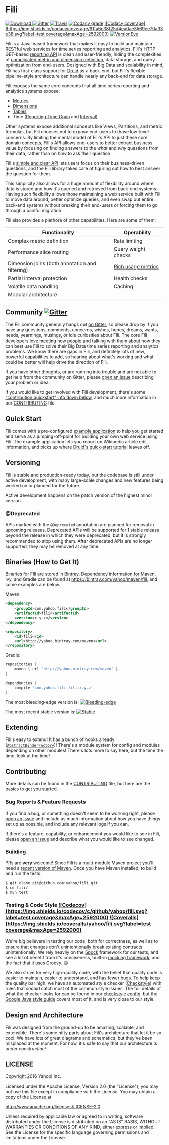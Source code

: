 Fili 
====

[![Download](https://api.bintray.com/packages/yahoo/maven/fili/images/download.svg) ](https://bintray.com/yahoo/maven/fili/_latestVersion) [![Gitter](https://img.shields.io/gitter/room/yahoo/fili.svg?maxAge=2592000)](https://gitter.im/yahoo/fili) [![Travis](https://img.shields.io/travis/yahoo/fili/master.svg?maxAge=2592000)](https://travis-ci.org/yahoo/fili/builds/) [![Codacy grade](https://img.shields.io/codacy/grade/91fa6c38f25d4ea0ae3569ee70a33e38.svg?maxAge=2592000)](https://www.codacy.com/app/Fili/fili/dashboard) [![Codacy coverage](https://img.shields.io/codacy/coverage/91fa6c38f25d4ea0ae3569ee70a33e38.svg?label=test coverage&maxAge=2592000)](https://www.codacy.com/app/Fili/fili/dashboard) [![VersionEye](https://img.shields.io/versioneye/d/user/projects/57eb1529bd6fa600512e4af1.svg?maxAge=2592000)](https://www.versioneye.com/user/projects/57eb1529bd6fa600512e4af1)

Fili is a Java-based framework that makes it easy to build and maintain RESTful web services for time series reporting 
and analytics. Fili's HTTP GET-based [reporting API](docs/end-user-api.md) is clean and user-friendly, hiding the 
complexities of [complicated metric and dimension definition](docs/configuring-metrics.md), data storage, and query 
optimization from end-users. Designed with Big Data and scalability in mind, Fili has first-class support for
[Druid](http://druid.io) as a back-end, but Fili's flexible pipeline-style architecture can handle nearly any back-end
for data storage.

Fili exposes the same core concepts that all time series reporting and analytics systems expose:

- [Metrics](docs/end-user-api.md#metrics)
- [Dimensions](docs/end-user-api.md#dimensions)
- [Tables](docs/end-user-api.md#tables)
- Time ([Reporting Time Grain](docs/end-user-api.md#time-grain) and [Interval](docs/end-user-api.md#interval))

Other systems expose additional concepts like Views, Partitions, and metric formulas, but Fili chooses not to expose
end-users to those low-level concerns. By limiting the mental model of Fili's API to just these core domain concepts, 
Fili's API allows end-users to better extract business value by focusing on finding answers to the _what_ and _why_ 
questions from their data, rather than on _how_ to ask their question. 

Fili's [simple and clear API](docs/end-user-api.md) lets users focus on their business-driven questions, and the Fili
library takes care of figuring out how to best answer the question for them. 

This simplicity also allows for a huge amount of flexibility around where data is stored and how it's queried and 
retrieved from back-end systems. Having such flexibility allows those maintaining a web service built with Fili to move
data around, better optimize queries, and even swap out entire back-end systems without breaking their end-users or 
forcing them to go through a painful migration.

Fili also provides a plethora of other capabilities. Here are some of them:

| Functionality                                   | Operability                                        |
|-------------------------------------------------|----------------------------------------------------|
| Complex metric definition                       | Rate limiting                                      |
| Performance slice routing                       | Query weight checks                                | 
| Dimension joins (both annotation and filtering) | [Rich usage metrics](monitoring-and-operations.md) |
| Partial interval protection                     | Health checks                                      |
| Volatile data handling                          | Caching                                            |
| Modular architecture                            |                                                    |


Community [![Gitter](https://img.shields.io/gitter/room/yahoo/fili.svg?maxAge=2592000)](https://gitter.im/yahoo/fili)
---------------------------------------------------------------------------------------------------------------------

The Fili community generally hangs out [on Gitter](https://gitter.im/yahoo/fili), so please drop by if you have any 
questions, comments, concerns, wishes, hopes, dreams, wants, needs, yearnings, musings, or idle curiosities about Fili.
The core Fili developers love meeting new people and talking with them about how they can best use Fili to solve their
Big Data time series reporting and analytics problems. We know there are gaps in Fili, and definitely lots of new, 
powerful capabilities to add, so hearing about what's working and what could be better will help drive the direction of
Fili.

If you have other thoughts, or are running into trouble and are not able to get help from the community on Gitter,
please [open an issue](https://github.com/yahoo/fili/issues) describing your problem or idea. 

If you would like to get involved with Fili development, there's some ["contribution quickstart" info down below](#contributing),
and much more information in our [CONTRIBUTING](CONTRIBUTING.md) file.


Quick Start
-----------

Fili comes with a pre-configured [example application](fili-wikipedia-example) to help you get started and serve as a 
jumping-off-point for building your own web service using Fili. The example application lets you report on Wikipedia
article edit information, and picks up where [Druid's quick-start tutorial](http://druid.io/docs/0.9.1.1/tutorials/quickstart.html)
leaves off.   


Versioning
----------

Fili is stable and production-ready today, but the codebase is still under active development, with many large-scale
changes and new features being worked on or planned for the future. 
 
Active development happens on the patch version of the highest minor version. 

### @Deprecated

APIs marked with the `@Deprecated` annotation are planned for removal in upcoming releases. Deprecated APIs will be 
supported for 1 stable release beyond the release in which they were deprecated, but it is strongly recommended to stop 
using them. After deprecated APIs are no longer supported, they may be removed at any time.


Binaries (How to Get It)
------------------------

Binaries for Fili are stored in [Bintray](https://bintray.com/yahoo/maven/fili). Dependency information for Maven, Ivy,
and Gradle can be found at https://bintray.com/yahoo/maven/fili, and some examples are below.

Maven:
```xml
<dependency>
    <groupId>com.yahoo.fili</groupId>
    <artifactId>fili</artifactId>
    <version>x.y.z</version>
</dependency>

<repository>
    <id>fili</id>
    <url>http://yahoo.bintray.com/maven</url>
</repository>
```

Gradle:
```groovy
repositories {
    maven { url 'http://yahoo.bintray.com/maven' }
}

dependencies {
    compile 'com.yahoo.fili:fili:x.y.z'
}
```

The most bleeding-edge version is: [![Bleeding-edge](https://api.bintray.com/packages/yahoo/maven/fili/images/download.svg) ](https://bintray.com/yahoo/maven/fili/_latestVersion)

The most recent stable version is: [![Stable](https://img.shields.io/badge/Stable-0.1.17-blue.svg) ](https://bintray.com/yahoo/maven/fili/0.1.17)


Extending
---------

Fili's easy to extend! It has a bunch of hooks already ([`AbstractBinderFactory`](https://github.com/yahoo/fili/blob/master/fili-core/src/main/java/com/yahoo/bard/webservice/application/AbstractBinderFactory.java))! 
There's a module system for config and modules depending on other modules! There's lots more to say here, but the time
the time, look at the time!


Contributing
------------

More details can be found in the [CONTRIBUTING](CONTRIBUTING.md) file, but here are the basics to get you started.

### Bug Reports & Feature Requests

If you find a bug, or something doesn't seem to be working right, please [open an issue](https://github.com/yahoo/fili/issues)
and include as much information about how you have things set up as possible, and include any relevant logs if you can.

If there's a feature, capability, or enhancement you would like to see in Fili, please [open an issue](https://github.com/yahoo/fili/issues)
and describe what you would like to see changed.

### Building

PRs are **very** welcome! Since Fili is a multi-module Maven project you'll need a [recent version of Maven](https://maven.apache.org/download.cgi). 
Once you have Maven installed, to build and run the tests:

```bash
$ git clone git@github.com:yahoo/fili.git
$ cd fili/
$ mvn test
```

### Testing & Code Style [![Codecov](https://img.shields.io/codecov/c/github/yahoo/fili.svg?label=test coverage&maxAge=2592000)](https://codecov.io/gh/yahoo/fili) [![Coveralls](https://img.shields.io/coveralls/yahoo/fili.svg?label=test coverage&maxAge=2592000)](https://coveralls.io/github/yahoo/fili)

We're _big_ believers in testing our code, both for correctness, as well as to ensure that changes don't unintentionally
break existing contracts unintentionally. We rely heavily on the [Spock](http://spockframework.org/) framework for our 
tests, and see a lot of benefit from it's conciseness, built-in [mocking framework](http://spockframework.org/spock/docs/1.1-rc-2/interaction_based_testing.html), 
and the fact that it uses [Groovy](http://www.groovy-lang.org/). :smile:

We also strive for very high-quality code, with the belief that quality code is easier to maintain, easier to understand,
and has fewer bugs. To help keep the quality bar high, we have an automated style checker ([Checkstyle](http://checkstyle.sourceforge.net/)) 
with rules that _should_ catch most of the common style issues. The full details of what the checker looks for can be 
found in our [checkstyle config](checkstyle-style.xml), but the [Google Java style guide](https://google.github.io/styleguide/javaguide.html) 
covers most of it, and is very close to our style.


Design and Architecture
-----------------------

Fili was designed from the ground-up to be amazing, scalable, and extensible. There's some nifty parts about Fili's
architecture that let it be so cool. We have lots of great diagrams and schematics, but they've been misplaced at the
moment. For now, it's safe to say that our architecture is _under construction_!


LICENSE
-------

Copyright 2016 Yahoo! Inc.

Licensed under the Apache License, Version 2.0 (the "License"); you may not use this file except in compliance with the 
License. You may obtain a copy of the License at

http://www.apache.org/licenses/LICENSE-2.0

Unless required by applicable law or agreed to in writing, software distributed under the License is distributed on an
"AS IS" BASIS, WITHOUT WARRANTIES OR CONDITIONS OF ANY KIND, either express or implied. See the License for the specific
language governing permissions and limitations under the License.
